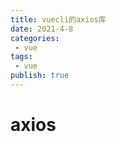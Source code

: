 ```yaml
---
title: vuecli的axios库
date: 2021-4-8
categories:
 - vue
tags:
 - vue
publish: true
---
```


<!-- more -->

# axios

